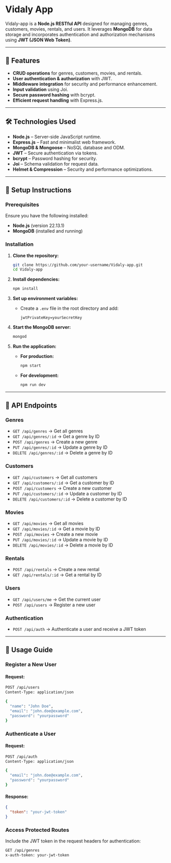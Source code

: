 # Vidaly App

Vidaly-app is a **Node.js RESTful API** designed for managing genres, customers, movies, rentals, and users. It leverages **MongoDB** for data storage and incorporates authentication and authorization mechanisms using **JWT (JSON Web Token)**.

---

## 🚀 Features

- **CRUD operations** for genres, customers, movies, and rentals.
- **User authentication & authorization** with JWT.
- **Middleware integration** for security and performance enhancement.
- **Input validation** using Joi.
- **Secure password hashing** with bcrypt.
- **Efficient request handling** with Express.js.

---

## 🛠️ Technologies Used

- **Node.js** – Server-side JavaScript runtime.
- **Express.js** – Fast and minimalist web framework.
- **MongoDB & Mongoose** – NoSQL database and ODM.
- **JWT** – Secure authentication via tokens.
- **bcrypt** – Password hashing for security.
- **Joi** – Schema validation for request data.
- **Helmet & Compression** – Security and performance optimizations.

---

## 🔧 Setup Instructions

### **Prerequisites**
Ensure you have the following installed:
- **Node.js** (version 22.13.1)
- **MongoDB** (installed and running)

### **Installation**

1. **Clone the repository:**
   ```sh
   git clone https://github.com/your-username/Vidaly-app.git
   cd Vidaly-app
   ```

2. **Install dependencies:**
   ```sh
   npm install
   ```

3. **Set up environment variables:**
   - Create a `.env` file in the root directory and add:
     ```env
     jwtPrivateKey=yourSecretKey
     ```

4. **Start the MongoDB server:**
   ```sh
   mongod
   ```

5. **Run the application:**
   - **For production:**
     ```sh
     npm start
     ```
   - **For development:**
     ```sh
     npm run dev
     ```

---

## 📌 API Endpoints

### **Genres**
- `GET /api/genres` → Get all genres
- `GET /api/genres/:id` → Get a genre by ID
- `POST /api/genres` → Create a new genre
- `PUT /api/genres/:id` → Update a genre by ID
- `DELETE /api/genres/:id` → Delete a genre by ID

### **Customers**
- `GET /api/customers` → Get all customers
- `GET /api/customers/:id` → Get a customer by ID
- `POST /api/customers` → Create a new customer
- `PUT /api/customers/:id` → Update a customer by ID
- `DELETE /api/customers/:id` → Delete a customer by ID

### **Movies**
- `GET /api/movies` → Get all movies
- `GET /api/movies/:id` → Get a movie by ID
- `POST /api/movies` → Create a new movie
- `PUT /api/movies/:id` → Update a movie by ID
- `DELETE /api/movies/:id` → Delete a movie by ID

### **Rentals**
- `POST /api/rentals` → Create a new rental
- `GET /api/rentals/:id` → Get a rental by ID

### **Users**
- `GET /api/users/me` → Get the current user
- `POST /api/users` → Register a new user

### **Authentication**
- `POST /api/auth` → Authenticate a user and receive a JWT token

---

## 🔑 Usage Guide

### **Register a New User**
#### Request:
```sh
POST /api/users
Content-Type: application/json

{
  "name": "John Doe",
  "email": "john.doe@example.com",
  "password": "yourpassword"
}
```

### **Authenticate a User**
#### Request:
```sh
POST /api/auth
Content-Type: application/json

{
  "email": "john.doe@example.com",
  "password": "yourpassword"
}
```
#### Response:
```json
{
  "token": "your-jwt-token"
}
```

### **Access Protected Routes**
Include the JWT token in the request headers for authentication:
```sh
GET /api/genres
x-auth-token: your-jwt-token
```

